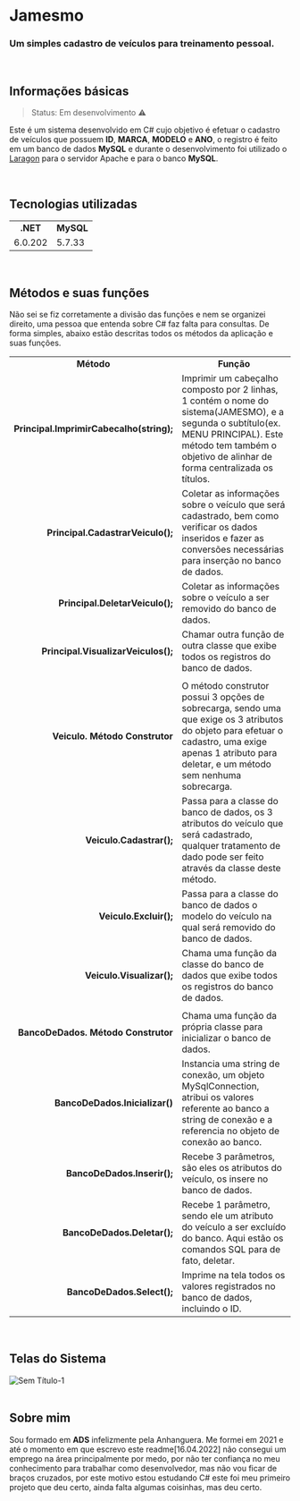 <h1>Jamesmo</h1>
<h3>Um simples cadastro de veículos para treinamento pessoal.</h3>
<br>
<h2>Informações básicas</h2>

> Status: Em desenvolvimento ⚠️
<p>Este é um sistema desenvolvido em C# cujo objetivo é efetuar o cadastro de veículos que possuem <b>ID</b>, <b>MARCA</b>, <b>MODELO</b> e <b>ANO</b>, o registro é feito em um banco de dados <b>MySQL</b> e durante o desenvolvimento foi utilizado o <a href="https://laragon.org/">Laragon</a> para o servidor Apache e para o banco <b>MySQL</b>.</p>
<br>
<h2>Tecnologias utilizadas</h2>

<table>
  <tr>
    <td align=center><b>.NET</b></td>
    <td align=center><b>MySQL</b></td>
  </tr>
  <tr>
    <td>6.0.202</td>
    <td>5.7.33</td>
  </tr>
</table>

<br>


<h2>Métodos e suas funções</h2>
<p>Não sei se fiz corretamente a divisão das funções e nem se organizei direito, uma pessoa que entenda sobre C# faz falta para consultas. De forma simples, abaixo estão descritas todos os métodos da aplicação e suas funções.</p>
<table>
  <tr>
    <td align=center><b>Método</b></td>
    <td align=center><b>Função</b></td>
  </tr>
  <tr>
    <td align=right><b>Principal.ImprimirCabecalho(string);</b></td>
    <td>Imprimir um cabeçalho composto por 2 linhas, 1 contém o nome do sistema(JAMESMO), e a segunda o subtítulo(ex. MENU PRINCIPAL). Este método tem também o objetivo de alinhar de forma centralizada os títulos.</td>
  </tr>
  <tr>
    <td align=right><b>Principal.CadastrarVeiculo();</b></td>
    <td>Coletar as informações sobre o veículo que será cadastrado, bem como verificar os dados inseridos e fazer as conversões necessárias para inserção no banco de dados.</td>
  </tr>
  <tr>
    <td align=right><b>Principal.DeletarVeiculo();</b></td>
    <td>Coletar as informações sobre o veículo a ser removido do banco de dados.</td>
  </tr>
  <tr>
    <td align=right><b>Principal.VisualizarVeiculos();</b></td>
    <td>Chamar outra função de outra classe que exibe todos os registros do banco de dados.</td>
  </tr>
  <tr><td></td><td></td></tr>
  <tr>
    <td align=right><b>Veiculo. Método Construtor</b></td>
    <td>O método construtor possui 3 opções de sobrecarga, sendo uma que exige os 3 atributos do objeto para efetuar o cadastro, uma exige apenas 1 atributo para deletar, e um método sem nenhuma sobrecarga.</td>
  </tr>
  <tr>
    <td align=right><b>Veiculo.Cadastrar();</b></td>
    <td>Passa para a classe do banco de dados, os 3 atributos do veículo que será cadastrado, qualquer tratamento de dado pode ser feito através da classe deste método.</td>
  </tr>
  <tr>
    <td align=right><b>Veiculo.Excluir();</b></td>
    <td>Passa para a classe do banco de dados o modelo do veículo na qual será removido do banco de dados.</td>
  </tr>
  <tr>
    <td align=right><b>Veiculo.Visualizar();</b></td>
    <td>Chama uma função da classe do banco de dados que exibe todos os registros do banco de dados.</td>
  </tr>
  <tr><td></td><td></td></tr>
  <tr>
    <td align=right><b>BancoDeDados. Método Construtor</b></td>
    <td>Chama uma função da própria classe para inicializar o banco de dados.</td>
  </tr>
  <tr>
    <td align=right><b>BancoDeDados.Inicializar()</b></td>
    <td>Instancia uma string de conexão, um objeto MySqlConnection, atribui os valores referente ao banco a string de conexão e a referencia no objeto de conexão ao banco.</td>
  </tr>
  <tr>
    <td align=right><b>BancoDeDados.Inserir();</b></td>
    <td>Recebe 3 parâmetros, são eles os atributos do veículo, os insere no banco de dados.</td>
  </tr>
  <tr>
    <td align=right><b>BancoDeDados.Deletar();</b></td>
    <td>Recebe 1 parâmetro, sendo ele um atributo do veículo a ser excluído do banco. Aqui estão os comandos SQL para de fato, deletar.</td>
  </tr>
  <tr>
    <td align=right><b>BancoDeDados.Select();</b></td>
    <td>Imprime na tela todos os valores registrados no banco de dados, incluindo o ID.</td>
  </tr>
</table>

<br>

<h2>Telas do Sistema</h2>

![Sem Título-1](https://user-images.githubusercontent.com/52086621/163689704-d18dbc43-d05f-4a2f-902f-d004028a9be9.png)
<br><br>

<h2>Sobre mim</h2>
<p>Sou formado em <b>ADS</b> infelizmente pela Anhanguera. Me formei em 2021 e até o momento em que escrevo este readme[16.04.2022] não consegui um emprego na área principalmente por medo, por não ter confiança no meu conhecimento para trabalhar como desenvolvedor, mas não vou ficar de braços cruzados, por este motivo estou estudando C# este foi meu primeiro projeto que deu certo, ainda falta algumas coisinhas, mas deu certo.</p>
<br>
